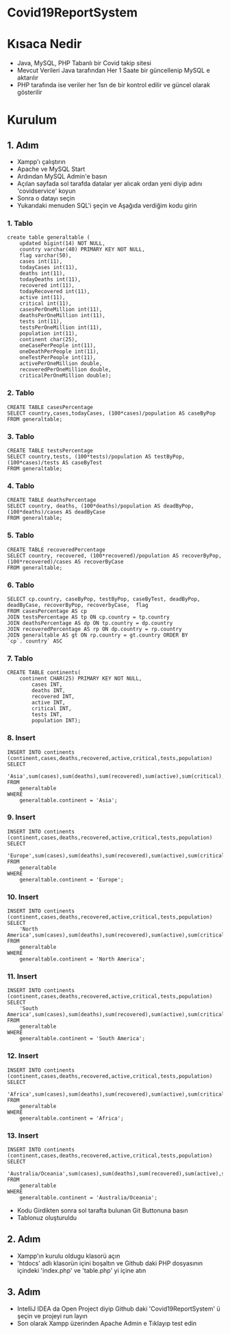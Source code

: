 # Covid19ReportSystem


# Kısaca Nedir
- Java, MySQL, PHP Tabanlı bir Covid takip sitesi
- Mevcut Verileri Java tarafından Her 1 Saate bir güncellenip MySQL e aktarılır
- PHP tarafında ise veriler her 1sn de bir kontrol edilir ve güncel olarak gösterilir 

# Kurulum
## 1. Adım

- Xampp'ı çalıştırın
- Apache ve MySQL Start
- Ardından MySQL Admin'e basın
- Açılan sayfada sol tarafda datalar yer alıcak ordan yeni diyip adını 'covidservice' koyun
- Sonra o datayı seçin 
- Yukarıdaki menuden SQL'i şeçin ve Aşağıda verdiğim kodu girin

### 1. Tablo
```
create table generaltable (
    updated bigint(14) NOT NULL,
    country varchar(40) PRIMARY KEY NOT NULL,
    flag varchar(50),
    cases int(11),
    todayCases int(11),
    deaths int(11),
    todayDeaths int(11),
    recovered int(11),
    todayRecovered int(11),
    active int(11),
    critical int(11),
    casesPerOneMillion int(11),
    deathsPerOneMillion int(11),
    tests int(11),
    testsPerOneMillion int(11),
    population int(11),
    continent char(25),
    oneCasePerPeople int(11),
    oneDeathPerPeople int(11),
    oneTestPerPeople int(11),
    activePerOneMillion double,
    recoveredPerOneMillion double,
    criticalPerOneMillion double);
```
### 2. Tablo
```
CREATE TABLE casesPercentage
SELECT country,cases,todayCases, (100*cases)/population AS caseByPop
FROM generaltable;
```

### 3. Tablo
```
CREATE TABLE testsPercentage
SELECT country,tests, (100*tests)/population AS testByPop, (100*cases)/tests AS caseByTest
FROM generaltable;
```

### 4. Tablo
```
CREATE TABLE deathsPercentage
SELECT country, deaths, (100*deaths)/population AS deadByPop, (100*deaths)/cases AS deadByCase
FROM generaltable;
```

### 5. Tablo
```
CREATE TABLE recoveredPercentage
SELECT country, recovered, (100*recovered)/population AS recoverByPop, (100*recovered)/cases AS recoverByCase
FROM generaltable;
```
### 6. Tablo
```
SELECT cp.country, caseByPop, testByPop, caseByTest, deadByPop, deadByCase, recoverByPop, recoverbyCase,  flag 
FROM casesPercentage AS cp 
JOIN testsPercentage AS tp ON cp.country = tp.country 
JOIN deathsPercentage AS dp ON tp.country = dp.country 
JOIN recoveredPercentage AS rp ON dp.country = rp.country 
JOIN generaltable AS gt ON rp.country = gt.country ORDER BY `cp`.`country` ASC
```
### 7. Tablo
```
CREATE TABLE continents(
    continent CHAR(25) PRIMARY KEY NOT NULL,
        cases INT,
        deaths INT,
        recovered INT,
        active INT,
        critical INT,
        tests INT,
        population INT);
```
### 8. Insert
```
INSERT INTO continents (continent,cases,deaths,recovered,active,critical,tests,population)
SELECT 
    'Asia',sum(cases),sum(deaths),sum(recovered),sum(active),sum(critical),sum(tests),sum(population)
FROM
    generaltable
WHERE
    generaltable.continent = 'Asia';
```
### 9. Insert
```
INSERT INTO continents (continent,cases,deaths,recovered,active,critical,tests,population)
SELECT 
    'Europe',sum(cases),sum(deaths),sum(recovered),sum(active),sum(critical),sum(tests),sum(population)
FROM
    generaltable
WHERE
    generaltable.continent = 'Europe';
```
### 10. Insert
```
INSERT INTO continents (continent,cases,deaths,recovered,active,critical,tests,population)
SELECT 
    'North America',sum(cases),sum(deaths),sum(recovered),sum(active),sum(critical),sum(tests),sum(population)
FROM
    generaltable
WHERE
    generaltable.continent = 'North America';
```
### 11. Insert
```
INSERT INTO continents (continent,cases,deaths,recovered,active,critical,tests,population)
SELECT 
    'South America',sum(cases),sum(deaths),sum(recovered),sum(active),sum(critical),sum(tests),sum(population)
FROM
    generaltable
WHERE
    generaltable.continent = 'South America';
```
### 12. Insert
```
INSERT INTO continents (continent,cases,deaths,recovered,active,critical,tests,population)
SELECT 
    'Africa',sum(cases),sum(deaths),sum(recovered),sum(active),sum(critical),sum(tests),sum(population)
FROM
    generaltable
WHERE
    generaltable.continent = 'Africa';
```
### 13. Insert
```
INSERT INTO continents (continent,cases,deaths,recovered,active,critical,tests,population)
SELECT 
    'Australia/Oceania',sum(cases),sum(deaths),sum(recovered),sum(active),sum(critical),sum(tests),sum(population)
FROM
    generaltable
WHERE
    generaltable.continent = 'Australia/Oceania';
```

- Kodu Girdikten sonra sol tarafta bulunan Git Buttonuna basın
- Tablonuz oluşturuldu

## 2. Adım
- Xampp'ın kurulu oldugu klasorü açın
- 'htdocs' adlı klasorün içini boşaltın ve Github daki PHP dosyasının içindeki 'index.php' ve 'table.php' yi içine atın

## 3. Adım
- IntelliJ IDEA da Open Project diyip Github daki 'Covid19ReportSystem' ü şeçin ve projeyi run layın
- Son olarak Xampp üzerinden  Apache Admin e Tıklayıp test edin 
